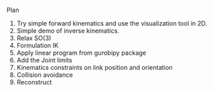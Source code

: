 Plan

1. Try simple forward kinematics and use the visualization tool in 2D.
2. Simple demo of inverse kinematics.
3. Relax SO(3)
4. Formulation IK
5. Apply linear program from gurobipy package
6. Add the Joint limits
7. Kinematics constraints on link position and orientation
8. Collision avoidance
9. Reconstruct
